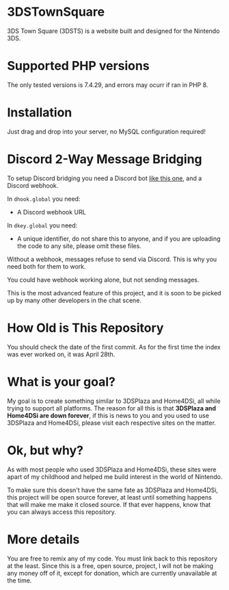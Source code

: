 # 3DSTownSquare
3DS Town Square (3DSTS) is a website built and designed for the Nintendo 3DS.
# Supported PHP versions

The only tested versions is 7.4.29, and errors may ocurr if ran in PHP 8.

# Installation

Just drag and drop into your server, no MySQL configuration required!

# Discord 2-Way Message Bridging

To setup Discord bridging you need a Discord bot [like this one](https://github.com/HotPizzaYT/3DSTS-Bridge), and a Discord webhook.

In `dhook.global` you need:

- A Discord webhook URL

In `dkey.global` you need:

- A unique identifier, do not share this to anyone, and if you are uploading the code to any site, please omit these files.

Without a webhook, messages refuse to send via Discord. This is why you need both for them to work.

You could have webhook working alone, but not sending messages.

This is the most advanced feature of this project, and it is soon to be picked up by many other developers in the chat scene.


# How Old is This Repository

You should check the date of the first commit. As for the first time the index was ever worked on, it was April 28th.

# What is your goal?

My goal is to create something similar to 3DSPlaza and Home4DSi, all while trying to support all platforms. The reason for all this is that **3DSPlaza and Home4DSi are down forever**, if this is news to you and you used to use 3DSPlaza and Home4DSi, please visit each respective sites on the matter.

# Ok, but why?

As with most people who used 3DSPlaza and Home4DSi, these sites were apart of my childhood and helped me build interest in the world of Nintendo. 

To make sure this doesn't have the same fate as 3DSPlaza and Home4DSi, this project will be open source forever, at least until something happens that will make me make it closed source. If that ever happens, know that you can always access this repository.

# More details

You are free to remix any of my code. You must link back to this repository at the least. Since this is a free, open source, project, I will not be making any money off of it, except for donation, which are currently unavailable at the time.
